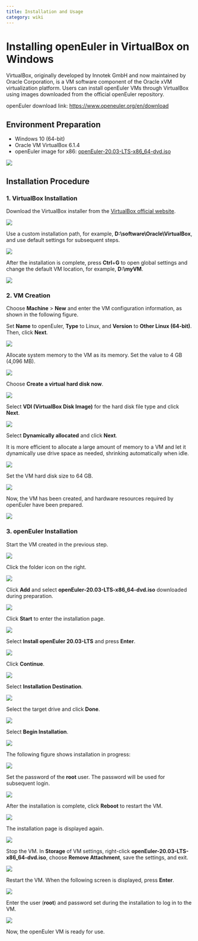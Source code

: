 ```yaml
---
title: Installation and Usage
category: wiki
---
```


# Installing openEuler in VirtualBox on Windows

VirtualBox, originally developed by Innotek GmbH and now maintained by Oracle Corporation, is a VM software component of the Oracle xVM virtualization platform. Users can install openEuler VMs through VirtualBox using images downloaded from the official openEuler repository.

openEuler download link: <https://www.openeuler.org/en/download>

## Environment Preparation

- Windows 10 (64-bit)
- Oracle VM VirtualBox 6.1.4
- openEuler image for x86: [openEuler-20.03-LTS-x86_64-dvd.iso](https://repo.openeuler.org/openEuler-20.03-LTS/ISO/x86_64/openEuler-20.03-LTS-x86_64-dvd.iso)

![](./images/e01.png)

## Installation Procedure

### 1. VirtualBox Installation

Download the VirtualBox installer from the [VirtualBox official website](https://www.virtualbox.org/wiki/Downloads).

![](./images/e02.png)

Use a custom installation path, for example, **D:\software\Oracle\VirtualBox**, and use default settings for subsequent steps.

![](./images/e03.png)

After the installation is complete, press **Ctrl**+**G** to open global settings and change the default VM location, for example, **D:\myVM**.

![](./images/e04.png)

### 2. VM Creation

Choose **Machine** > **New** and enter the VM configuration information, as shown in the following figure.

Set **Name** to openEuler, **Type** to Linux, and **Version** to **Other Linux (64-bit)**. Then, click **Next**.

![](./images/e05.png)

Allocate system memory to the VM as its memory. Set the value to 4 GB (4,096 MB).

![](./images/e06.png)

Choose **Create a virtual hard disk now**.

![](./images/e06-2.png)

Select **VDI (VirtualBox Disk Image)** for the hard disk file type and click **Next**.

![](./images/e07.png)

Select **Dynamically allocated** and click **Next**.

It is more efficient to allocate a large amount of memory to a VM and let it dynamically use drive space as needed, shrinking automatically when idle.

![](./images/e08.png)

Set the VM hard disk size to 64 GB.

![](./images/e09.png)

Now, the VM has been created, and hardware resources required by openEuler have been prepared.

![](./images/e10.png)

### 3. openEuler Installation

Start the VM created in the previous step.

![](./images/e11.png)

Click the folder icon on the right.

![](./images/e12.png)

Click **Add** and select **openEuler-20.03-LTS-x86_64-dvd.iso** downloaded during preparation.

![](./images/e13.png)

Click **Start** to enter the installation page.

![](./images/e14.png)

Select **Install openEuler 20.03-LTS** and press **Enter**.

![](./images/e15.png)

Click **Continue**.

![](./images/e16.png)

Select **Installation Destination**.

![](./images/e17.png)

Select the target drive and click **Done**.

![](./images/e18.png)

Select **Begin Installation**.

![](./images/e19.png)

The following figure shows installation in progress:

![](./images/e20.png)

Set the password of the **root** user. The password will be used for subsequent login.  

![](./images/e21.png)

After the installation is complete, click **Reboot** to restart the VM.

![](./images/e22.png)

The installation page is displayed again.

![](./images/e23.png)

Stop the VM. In **Storage** of VM settings, right-click **openEuler-20.03-LTS-x86_64-dvd.iso**, choose **Remove Attachment**, save the settings, and exit.

![](./images/e24.png)

Restart the VM. When the following screen is displayed, press **Enter**.

![](./images/e25.png)

Enter the user (**root**) and password set during the installation to log in to the VM.

![](./images/e26.png)

Now, the openEuler VM is ready for use.
